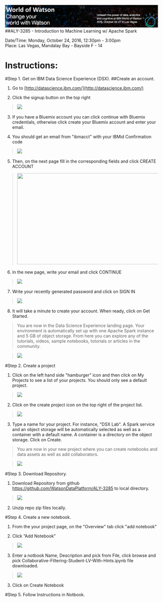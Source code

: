 <img src="https://github.com/WatsonDataPlatform/ALY-3285/blob/master/images/logo.png">
##ALY-3285 - Introduction to Machine Learning w/ Apache Spark

Date/Time: Monday, October 24, 2016, 12:30pm - 3:00pm<br>
Place: Las Vegas, Mandalay Bay - Bayside F - 14

# Instructions:

#Step 1. Get on IBM Data Science Experience (DSX).
##Create an account.

1.  Go to [http://datascience.ibm.com/](http://datascience.ibm.com/)

2.  Click the signup button on the top right

 > <img src="https://github.com/ibmdataworks/datafirst/raw/master/datascientist/media/DSX Sign On.png">

3. If you have a Bluemix account you can click continue with Bluemix credentials, otherwise click create your Bluemix account and enter your email.

4. You should get an email from "ibmacct" with your IBMid Confirmation code

 >  <img src="https://github.com/IBMDataScience/wow-lab-to-production/blob/master/images/confirmation-code.png?raw=true"/>

5. Then, on the next page fill in the corresponding fields and click CREATE ACCOUNT

 > <img src="https://github.com/ibmdataworks/datafirst/blob/master/appdeveloper/media/image3.png?raw=true" width="624" height="300" />

6. In the new page, write your email and click CONTINUE

 >  <img src="https://github.com/IBMDataScience/wow-lab-to-production/blob/master/images/enter-email.png?raw=true"/>

7. Write your recently generated password and click on SIGN IN

 >  <img src="https://github.com/IBMDataScience/wow-lab-to-production/blob/master/images/enter-password.png?raw=true"/>

8. It will take a minute to create your account. When ready, click on Get Started.

 > You are now in the Data Science Experience landing page. Your environment is automatically set up with one Apache Spark instance and 5 GB of object storage. From here you can explore any of the tutorials, videos, sample notebooks, totorials or articles in the community.

>  <img src="https://github.com/IBMDataScience/wow-lab-to-production/blob/master/images/landing.png?raw=true"/>

#Step 2. Create a project

1. Click on the left hand side "hamburger" icon and then click on My Projects to see a list of your projects. You should only see a default project.

 >  <img src="https://github.com/IBMDataScience/wow-lab-to-production/blob/master/images/my-projects.png?raw=true"/>

2. Click on the create project icon on the top right of the project list.

 >  <img src="https://github.com/IBMDataScience/wow-lab-to-production/blob/master/images/create-new-project.png?raw=true"/>

3. Type a name for your project. For instance, "DSX Lab". A Spark service and an object storage will be automatically selected as well as a container with a default name. A container is a directory on the object storage. Click on Create.

 > You are now in your new project where you can create notebooks and data assets as well as add collaborators.

 >  <img src="https://github.com/IBMDataScience/wow-lab-to-production/blob/master/images/create-project.png?raw=true" width="512"/>

#Step 3. Download Repository.

 1. Download Repository from github https://github.com/WatsonDataPlatform/ALY-3285 to local directory.
 
 >  <img src="https://github.com/IBMDataScience/WOW2016/blob/master/images/Zip.png"/>
 
 2. Unzip repo zip files locally.

#Step 4. Create a new notebook.

 1.  From the your project page, on the "Overview" tab click "add notebook"

 2.  Click “Add Notebook” 
 
 >  <img src="https://github.com/IBMDataScience/WOW2016/blob/master/images/NewNotebook.png"/>
 
 3. Enter a notbook Name, Description and pick from File, click browse and pick Collaborative-Filtering-Student-LV-With-Hints.ipynb file downloaded. 

 >  <img src="https://github.com/IBMDataScience/WOW2016/blob/master/images/NBFF.png" width="512"/>

 3. Click on Create Notebook

#Step 5. Follow Instructions in Notbook.
